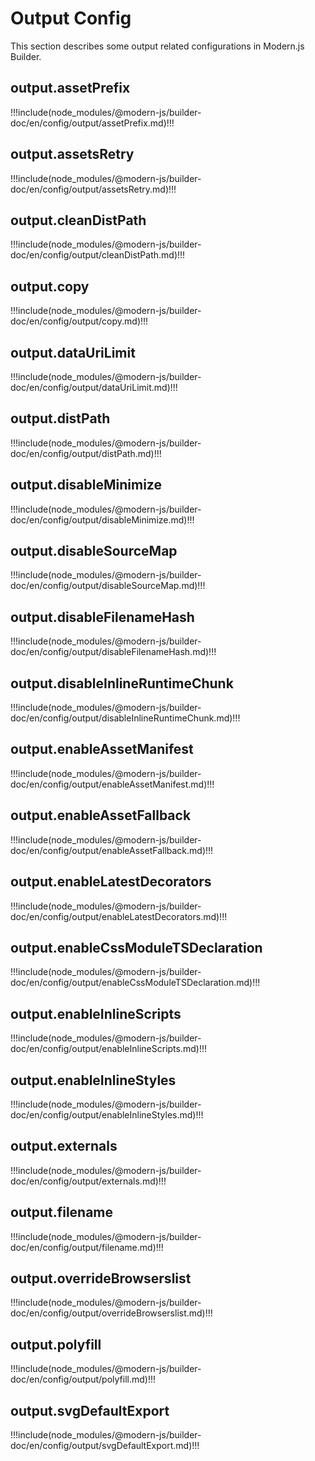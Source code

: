 # Output Config

This section describes some output related configurations in Modern.js Builder.

## output.assetPrefix

!!!include(node_modules/@modern-js/builder-doc/en/config/output/assetPrefix.md)!!!

## output.assetsRetry

!!!include(node_modules/@modern-js/builder-doc/en/config/output/assetsRetry.md)!!!

## output.cleanDistPath

!!!include(node_modules/@modern-js/builder-doc/en/config/output/cleanDistPath.md)!!!

## output.copy

!!!include(node_modules/@modern-js/builder-doc/en/config/output/copy.md)!!!

## output.dataUriLimit

!!!include(node_modules/@modern-js/builder-doc/en/config/output/dataUriLimit.md)!!!

## output.distPath

!!!include(node_modules/@modern-js/builder-doc/en/config/output/distPath.md)!!!

## output.disableMinimize

!!!include(node_modules/@modern-js/builder-doc/en/config/output/disableMinimize.md)!!!

## output.disableSourceMap

!!!include(node_modules/@modern-js/builder-doc/en/config/output/disableSourceMap.md)!!!

## output.disableFilenameHash

!!!include(node_modules/@modern-js/builder-doc/en/config/output/disableFilenameHash.md)!!!

## output.disableInlineRuntimeChunk

!!!include(node_modules/@modern-js/builder-doc/en/config/output/disableInlineRuntimeChunk.md)!!!

## output.enableAssetManifest

!!!include(node_modules/@modern-js/builder-doc/en/config/output/enableAssetManifest.md)!!!

## output.enableAssetFallback

!!!include(node_modules/@modern-js/builder-doc/en/config/output/enableAssetFallback.md)!!!

## output.enableLatestDecorators

!!!include(node_modules/@modern-js/builder-doc/en/config/output/enableLatestDecorators.md)!!!

## output.enableCssModuleTSDeclaration

!!!include(node_modules/@modern-js/builder-doc/en/config/output/enableCssModuleTSDeclaration.md)!!!

## output.enableInlineScripts

!!!include(node_modules/@modern-js/builder-doc/en/config/output/enableInlineScripts.md)!!!

## output.enableInlineStyles

!!!include(node_modules/@modern-js/builder-doc/en/config/output/enableInlineStyles.md)!!!

## output.externals

!!!include(node_modules/@modern-js/builder-doc/en/config/output/externals.md)!!!

## output.filename

!!!include(node_modules/@modern-js/builder-doc/en/config/output/filename.md)!!!

## output.overrideBrowserslist

!!!include(node_modules/@modern-js/builder-doc/en/config/output/overrideBrowserslist.md)!!!

## output.polyfill

!!!include(node_modules/@modern-js/builder-doc/en/config/output/polyfill.md)!!!

## output.svgDefaultExport

!!!include(node_modules/@modern-js/builder-doc/en/config/output/svgDefaultExport.md)!!!
